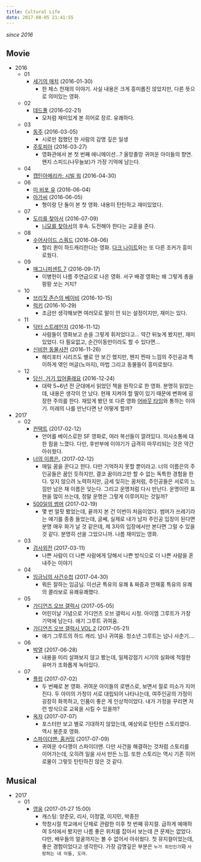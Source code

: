 ```yaml
---
title: Cultural Life
date: 2017-08-05 21:41:55
---
```


*since 2016*

## Movie

- 2016
  - 01
    - [세기의 매치](http://movie.naver.com/movie/bi/mi/basic.nhn?code=102806) (2016-01-30)
      - 한 체스 천재의 이야기. 사실 내용은 크게 흥미롭진 않았지만, 다른 뜻으로 의미있는 영화.
  - 02
    - [데드풀](http://movie.naver.com/movie/bi/mi/basic.nhn?code=75426) (2016-02-21)
      - 모처럼 재미있게 본 히어로 장르. 유쾌하다.
  - 03
    - [동주](http://movie.naver.com/movie/bi/mi/basic.nhn?code=134899) (2016-03-05)
      - 시로만 접했던 한 사람의 감명 깊은 일생
    - [주토피아](http://movie.naver.com/movie/bi/mi/basic.nhn?code=130850) (2016-03-27)
      - 영화관에서 본 첫 번째 애니메이션...? 올망졸망 귀여운 아이들의 향연. 왠지 스피드(나무늘보)가 가장 기억에 남는다.
  - 04
    - [캡틴아메리카: 시빌 워](http://movie.naver.com/movie/bi/mi/basic.nhn?code=122527) (2016-04-30)
  - 06
    - [미 비포 유](http://movie.naver.com/movie/bi/mi/basic.nhn?code=137915) (2016-06-04)
    - [아가씨](http://movie.naver.com/movie/bi/mi/basic.nhn?code=123519) (2016-06-05)
      - 형이랑 단 둘이 본 첫 영화. 내용이 탄탄하고 재미있었다.
  - 07
    - [도리를 찾아서](http://movie.naver.com/movie/bi/mi/basic.nhn?code=97629) (2016-07-09)
      - [니모를 찾아서](http://movie.naver.com/movie/bi/mi/basic.nhn?code=32116)의 후속. 도전해야 한다는 교훈을 준다.
  - 08
    - [수어사이드 스쿼드](http://movie.naver.com/movie/bi/mi/basic.nhn?code=126032) (2016-08-06)
      - 할리 퀸이 하드캐리한다는 영화. [다크 나이트](http://movie.naver.com/movie/bi/mi/basic.nhn?code=62586)와는 또 다른 조커가 흥미로웠다.
  - 09
    - [매그니피센트 7](http://movie.naver.com/movie/bi/mi/basic.nhn?code=136835) (2016-09-17)
      - 이병헌이 나름 주연급으로 나온 영화. 서구 배경 영화는 왜 그렇게 총을 팡팡 쏘는 거지?
  - 10
    - [브리짓 존슨의 베이비](http://movie.naver.com/movie/bi/mi/basic.nhn?code=143456) (2016-10-15)
    - [럭키](http://movie.naver.com/movie/bi/mi/basic.nhn?code=140695) (2016-10-29)
      - 조금만 생각해보면 여러모로 말이 안 되는 설정이지만, 재미는 있다.
  - 11
    - [닥터 스트레인지](http://movie.naver.com/movie/bi/mi/basic.nhn?code=125459) (2016-11-12)
      - 사람들이 영화보고 손을 그렇게 휘저었다고... 약간 뒤늦게 봤지만, 재미있었다. 다 필요없고, 순간이동만이라도 할 수 있다면...
    - [신비한 동물사전](http://movie.naver.com/movie/bi/mi/basic.nhn?code=115642) (2016-11-26)
      - 해리포터 시리즈도 별로 안 보긴 했지만, 왠지 찐따 느낌의 주인공과 특이하게 엮인 머글(노마지), 마법 그리고 동물들이 흥미로웠다.
  - 12
    - [당신, 거기 있어줄래요](http://movie.naver.com/movie/bi/mi/basic.nhn?code=145292) (2016-12-24)
      - 대략 5~6년 전 군대에서 읽었던 책을 원작으로 한 영화. 분명히 읽었는데, 내용은 생각이 안 났다. 현재 지켜야 할 딸이 있기 때문에 변화에 굉장한 주의를 한다. 재밌게 봤던 또 다른 영화 [어바웃 타임](http://movie.naver.com/movie/bi/mi/basic.nhn?code=92075)와 통하는 이야기. 미래의 나를 만난다면 난 어떻게 할까?
- 2017
  - 02
    - [컨택트](http://movie.naver.com/movie/bi/mi/basic.nhn?code=136869) (2017-02-12)
      - 언어를 베이스로한 SF 영화로, 여러 복선들이 깔려있다. 의사소통에 대한 힘을 느꼈다. 다만, 후반부에 이야기가 급격히 마무리되는 것은 약간 아쉬웠다.
    - [너의 이름은.](http://movie.naver.com/movie/bi/mi/basic.nhn?code=150198) (2017-02-12)
      - 매일 꿈을 꾼다고 한다. 다만 기억하지 못할 뿐이라고. 너의 이름은의 주인공들은 꿈인 듯하지만, 결코 꿈이라고만 할 수 없는 독특한 경험을 한다. 잊지 않으려 노력하지만, 금세 잊히는 꿈처럼, 주인공들은 서로의 느낌만 남은 채 이름은 잊는다. 그리고 운명처럼 다시 만난다. 운명이란 표현을 많이 쓰는데, 정말 운명은 그렇게 이루어지는 것일까?
    - [500일의 썸머](http://movie.naver.com/movie/bi/mi/basic.nhn?code=53152) (2017-02-19)
      - 몇 번 얼핏 봤었는데, 끝까지 본 건 이번이 처음이었다. 썸머가 쓰레기라는 얘기를 종종 들었는데, 글쎄, 실제로 내가 남자 주인공 입장이 된다면 분명 매우 화가 날 것 같은데, 제 3자의 입장에서만 본다면 그럴 수 있을 것 같다. 분명히 선을 그었으니까. 나름 재미있는 영화.
  - 03
    - [검사외전](http://movie.naver.com/movie/bi/mi/basic.nhn?code=130903) (2017-03-11)
      - 나쁜 사람이 더 나쁜 사람에게 당해서 나쁜 방식으로 더 나쁜 사람을 혼내주는 이야기
  - 04
    - [임금님의 사건수첩](http://movie.naver.com/movie/bi/mi/basic.nhn?code=144280) (2017-04-30)
      - 뭐든 잘하는 임금님. 이선균 특유의 유쾌 & 짜증과 안재홍 특유의 유쾌의 콜라보로 유쾌유쾌했다.
  - 05
    - [가디언즈 오브 갤럭시](http://movie.naver.com/movie/bi/mi/basic.nhn?code=97857) (2017-05-05)
      - 어린이날 기념으로 가디언즈 오브 갤럭시 시청. 아이엠 그루트가 가장 기억에 남는다. 애기 그루트 귀여움.
    - [가디언즈 오브 갤럭시 VOL 2](http://movie.naver.com/movie/bi/mi/basic.nhn?code=127398) (2017-05-21)
      - 애기 그루트의 하드 캐리. 넘나 귀여움. 청소년 그루트는 넘나 사춘기….
  - 06
    - [박열](http://movie.naver.com/movie/bi/mi/basic.nhn?code=155716) (2017-06-28)
      - 내용을 미리 살펴보지 않고 봤는데, 일제강점기 시기의 실화에 적절한 유머가 조화롭게 녹아있다.
  - 07
    - [플립](http://movie.naver.com/movie/bi/mi/basic.nhn?code=76309) (2017-07-02)
      - 두 번째로 본 영화. 귀여운 아이들의 로맨스로, 보면서 절로 미소가 지어진다. 두 아이의 가정이 서로 대립되어 나타나는데, 여주인공의 가정이 굉장히 화목하고, 인품이 좋은 게 인상적이었다. 내가 가정을 꾸리면 저런 방식으로 교육을 시킬 수 있을까?
    - [옥자](http://movie.naver.com/movie/bi/mi/basic.nhn?code=143435) (2017-07-07)
      - 포스터만 보고 별로 기대하지 않았는데, 예상외로 탄탄한 스토리였다. 역시 봉준호 영화.
    - [스파이더맨: 홈커밍](http://movie.naver.com/movie/bi/mi/basic.nhn?code=135874) (2017-07-09)
      - 귀여운 수다쟁이 스파이더맨. 다만 사건을 해결하는 것처럼 스토리를 이어가는데, 오히려 일을 사서 만든 느낌. 또한 스토리는 역시 기존 히어로물이 그렇듯 탄탄하진 않은 것 같다.

## Musical
- 2017
  - 01
    - [영웅](http://www.sejongpac.or.kr/performance/view_today.asp?performIdx=26731) (2017-01-27 15:00)
      - 캐스팅: 양준모, 리사, 이정열, 이지민, 박종찬
      - 학창시절 학교에서 단체로 관람한 이후 첫 번째 뮤지컬. 급하게 예매하여 S석에서 봤지만 나름 좋은 위치를 잡아서 보는데 큰 문제는 없었다. 다만, 배우들의 얼굴까지는 볼 수 없어서 아쉬웠다. 첫 뮤지컬이었는데, 좋은 경험이었다고 생각한다. 가장 감명깊은 부분은 `누가 죄인인가`와 `사랑하는 내 아들, 도마`.
